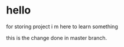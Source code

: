 # hello
for storing project
i m here to learn something



this is the change done in master branch.

